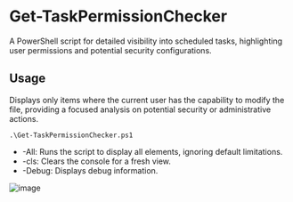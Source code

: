 # Get-TaskPermissionChecker
A PowerShell script for detailed visibility into scheduled tasks, highlighting user permissions and potential security configurations.

## Usage
Displays only items where the current user has the capability to modify the file, providing a focused analysis on potential security or administrative actions.
```
.\Get-TaskPermissionChecker.ps1
```
- -All: Runs the script to display all elements, ignoring default limitations.
- -cls: Clears the console for a fresh view.
- -Debug: Displays debug information.

![image](https://github.com/selmankon/Get-TaskPermissionChecker/assets/12685802/95f5621d-8adb-4817-905e-4739524ed4e7)


